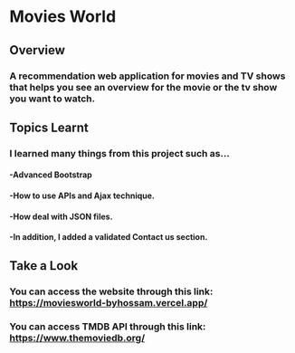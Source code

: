 # Movies World

## Overview
### A recommendation web application for movies and TV shows that helps you see an overview for the movie or the tv show you want to watch. 

## Topics Learnt
### I learned many things from this project such as...
#### -Advanced Bootstrap 
#### -How to use APIs and Ajax technique.
#### -How deal with JSON files.
#### -In addition, I added a validated Contact us section.

## Take a Look
### You can access the website through this link: https://moviesworld-byhossam.vercel.app/
### You can access TMDB API through this link: https://www.themoviedb.org/
